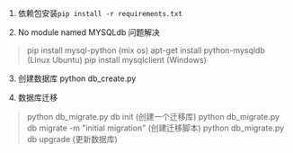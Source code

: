 1. 依赖包安装`pip install -r requirements.txt`

2. No module named MYSQLdb 问题解决
> pip install mysql-python (mix os)
> apt-get install python-mysqldb (Linux Ubuntu)
> pip install mysqlclient (Windows)

3. 创建数据库 python db_create.py

4. 数据库迁移
> python db_migrate.py db init  (创建一个迁移库)
> python db_migrate.py db migrate -m "initial migration" (创建迁移脚本)
> python db_migrate.py db upgrade (更新数据库)
